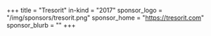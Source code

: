 +++
title = "Tresorit"
in-kind = "2017"
sponsor_logo = "/img/sponsors/tresorit.png"
sponsor_home = "https://tresorit.com"
sponsor_blurb = ""
+++
